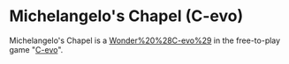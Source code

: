 # Michelangelo's Chapel (C-evo)

Michelangelo's Chapel is a [Wonder%20%28C-evo%29](Wonder) in the free-to-play game "[C-evo](C-evo)".